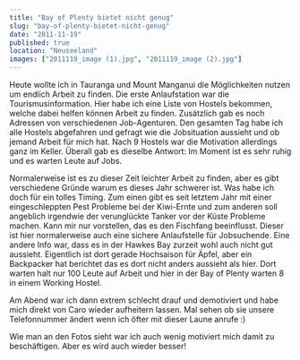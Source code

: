```yaml
---
title: "Bay of Plenty bietet nicht genug"
slug: "bay-of-plenty-bietet-nicht-genug"
date: "2011-11-19"
published: true
location: "Neuseeland"
images: ["2011119_image (1).jpg", "2011119_image (2).jpg"]
---
```


Heute wollte ich in Tauranga und Mount Manganui die Möglichkeiten nutzen um endlich Arbeit zu finden. Die erste Anlaufstation war die Tourismusinformation. Hier habe ich eine Liste von Hostels bekommen, welche dabei helfen können Arbeit zu finden. Zusätzlich gab es noch Adressen von verschiedenen Job-Agenturen. Den gesamten Tag habe ich alle Hostels abgefahren und gefragt wie die Jobsituation aussieht und ob jemand Arbeit für mich hat. Nach 9 Hostels war die Motivation allerdings ganz im Keller. Überall gab es dieselbe Antwort: Im Moment ist es sehr ruhig und es warten Leute auf Jobs.

Normalerweise ist es zu dieser Zeit leichter Arbeit zu finden, aber es gibt verschiedene Gründe warum es dieses Jahr schwerer ist. Was habe ich doch für ein tolles Timing. Zum einen gibt es seit letztem Jahr mit einer eingeschleppten Pest Probleme bei der Kiwi-Ernte und zum anderen soll angeblich irgendwie der verunglückte Tanker vor der Küste Probleme machen. Kann mir nur vorstellen, das es den Fischfang beeinflusst. Dieser ist hier normalerweise auch eine sichere Anlaufstelle für Jobsuchende. Eine andere Info war, dass es in der Hawkes Bay zurzeit wohl auch nicht gut aussieht. Eigentlich ist dort gerade Hochsaison für Äpfel, aber ein Backpacker hat berichtet das es dort nicht anders aussieht als hier. Dort warten halt nur 100 Leute auf Arbeit und hier in der Bay of Plenty warten 8 in einem Working Hostel.

Am Abend war ich dann extrem schlecht drauf und demotiviert und habe mich direkt von Caro wieder aufheitern lassen. Mal sehen ob sie unsere Telefonnummer ändert wenn ich öfter mit dieser Laune anrufe :)

Wie man an den Fotos sieht war ich auch wenig motiviert mich damit zu beschäftigen. Aber es wird auch wieder besser!